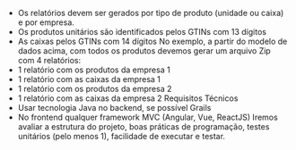 - Os relatórios devem ser gerados por tipo de produto (unidade ou caixa) e por empresa.
- Os produtos unitários são identificados pelos GTINs com 13 dígitos
- As caixas pelos GTINs com 14 dígitos
No exemplo, a partir do modelo de dados acima, com todos os produtos devemos gerar
um arquivo Zip com 4 relatórios:
- 1 relatório com os produtos da empresa 1
- 1 relatório com as caixas da empresa 1
- 1 relatório com os produtos da empresa 2
- 1 relatório com as caixas da empresa 2
Requisitos Técnicos
- Usar tecnologia Java no backend, se possível Grails
- No frontend qualquer framework MVC (Angular, Vue, ReactJS)
Iremos avaliar a estrutura do projeto, boas práticas de programação, testes unitários (pelo
menos 1), facilidade de executar e testar.
